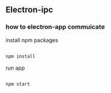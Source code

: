 ## Electron-ipc
### how to electron-app commuicate


install npm packages
```javascript

npm install 

```

run app
```javascript

npm start

```

